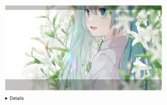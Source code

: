 <!--
**WalterXiong/WalterXiong** is a ✨ _special_ ✨ repository because its `README.md` (this file) appears on your GitHub profile.

Here are some ideas to get you started:

- 🔭 I’m currently working on ...
- 🌱 I’m currently learning ...
- 👯 I’m looking to collaborate on ...
- 🤔 I’m looking for help with ...
- 💬 Ask me about ...
- 📫 How to reach me: ...
- 😄 Pronouns: ...
- ⚡ Fun fact: ...
-->

![Miku](/97197008_p0.png)

<details>




## Hi👋, I'm WalterXiong 2025 新年快乐！

<!--
![visitors](https://visitor-badge.glitch.me/badge?page_id=WalterXiong&left_color=green&right_color=red)
-->

<picture>
    <source media="(prefers-color-scheme: dark)" srcset="https://github-readme-stats.vercel.app/api?username=WalterXiong&theme=dark&show_icons=true">
    <img align="right" width="50%" src="https://github-readme-stats.vercel.app/api?username=WalterXiong&show_icons=true">
</picture>

- 🛠️ : Java / Kotlin / Python
- 🌱 : 正在学习 `Kotlin` 和 `Jetpack Compose`
- 👯 : 我的编程搭子 [Kazusa](https://github.com/KyouyamaKazusa0805)
- 📫 :
    - 522500824@qq.com
    - xiongjun-ol@outlook.com
    - xj13980552439@gmail.com
- 🔭 : 希望自己能开发出一个好用的 App
- ⚡ : 无限进步！只要开始追赶，就已经走在胜利的路上！

---



<picture>
  <source media="(prefers-color-scheme: dark)" srcset="https://raw.githubusercontent.com/WalterXiong/WalterXiong/output/github-contribution-grid-snake-dark.svg">
  <source media="(prefers-color-scheme: light)" srcset="https://raw.githubusercontent.com/WalterXiong/WalterXiong/output/github-contribution-grid-snake.svg">
  <img alt="github contribution grid snake animation" src="https://raw.githubusercontent.com/WalterXiong/WalterXiong/output/github-contribution-grid-snake.svg">
</picture>

### My Activity

![Metrics](/github-metrics.svg)

</details>




















